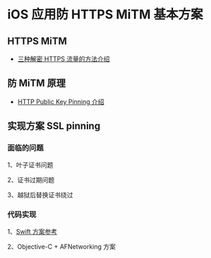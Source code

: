 # iOS 应用防 HTTPS MiTM 基本方案


## HTTPS MiTM

* [三种解密 HTTPS 流量的方法介绍](https://imququ.com/post/how-to-decrypt-https.html)


## 防 MiTM 原理

* [HTTP Public Key Pinning 介绍](https://imququ.com/post/http-public-key-pinning.html)


## 实现方案 SSL pinning

### 面临的问题

1、叶子证书问题


2、证书过期问题

3、越狱后替换证书绕过


### 代码实现

1、[Swift 方案参考](https://medium.com/@kennethpoon/lets-write-swift-code-to-intercept-ssl-pinning-https-requests-12446303cc9d)


2、Objective-C + AFNetworking 方案